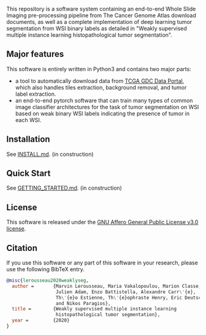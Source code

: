 This repository is a software system containing an end-to-end Whole Slide Imaging pre-processing pipeline from 
The Cancer Genome Atlas download documents, as well as a complete implementation 
of deep learning tumor segmentation from WSI binary labels as detailed in 
"Weakly supervised multiple instance learning histopathological tumor segmentation".

## Major features
This software is entirely written in Python3 and contains two major parts:
* a tool to automatically download data from [TCGA GDC Data Portal](https://portal.gdc.cancer.gov/),
which also handles tiles extraction, background removal, and tumor label extraction.
* an end-to-end pytorch software that can train many types of common image classifier
architectures for the task of tumor segmentation on WSI based on weak binary WSI 
labels indicating the presence of tumor in each WSI.

## Installation

See [INSTALL.md](INSTALL.md). (in construction)

## Quick Start

See [GETTING_STARTED.md](GETTING_STARTED.md). (in construction)

## License

This software is released under the 
[GNU Affero General Public License v3.0 license](LICENSE).

## Citation

If you use this software or any part of this software in your research, 
please use the following BibTeX entry.

```BibTeX
@misc{lerousseau2020weaklyseg,
  author =       {Marvin Lerousseau, Maria Vakalopoulou, Marion Classe, 
                  Julien Adam, Enzo Battistella, Alexandre Carr\'{e}, 
                  Th\'{e}o Estienne, Th\'{e}ophraste Henry, Eric Deutsch 
                  and Nikos Paragios},
  title =        {Weakly supervised multiple instance learning 
                  histopathological tumor segmentation},
  year =         {2020}
}
```
